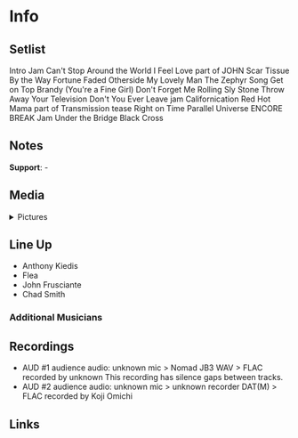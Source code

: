 # Info

## Setlist

Intro Jam
Can't Stop
Around the World
I Feel Love part of JOHN
Scar Tissue
By the Way
Fortune Faded
Otherside
My Lovely Man
The Zephyr Song
Get on Top
Brandy (You're a Fine Girl)
Don't Forget Me
Rolling Sly Stone
Throw Away Your Television
Don't You Ever Leave jam
Californication
Red Hot Mama part of
Transmission tease
Right on Time
Parallel Universe
ENCORE BREAK
Jam
Under the Bridge
Black Cross

## Notes

**Support**: -

## Media 

<details>
  <summary>Pictures</summary>
  <!--<img alt="Setlist" title="Setlist" src="_.jpg" height="200" />-->
</details>

## Line Up

* Anthony Kiedis
* Flea
* John Frusciante
* Chad Smith

### Additional Musicians

## Recordings

* AUD #1 audience audio: unknown mic > Nomad JB3 WAV > FLAC recorded by unknown This recording has silence gaps between tracks.  
* AUD #2 audience audio: unknown mic > unknown recorder DAT(M) > FLAC recorded by Koji Omichi

## Links
